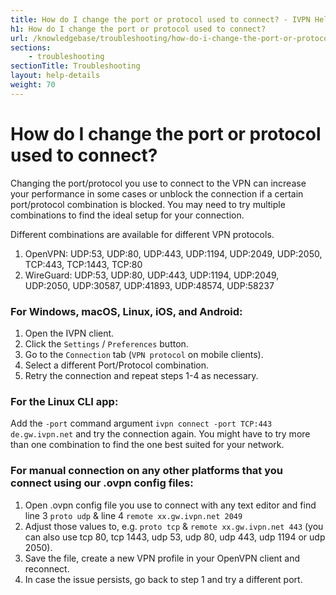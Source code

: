 ```yaml
---
title: How do I change the port or protocol used to connect? - IVPN Help
h1: How do I change the port or protocol used to connect?
url: /knowledgebase/troubleshooting/how-do-i-change-the-port-or-protocol-used-to-connect/
sections:
    - troubleshooting
sectionTitle: Troubleshooting
layout: help-details
weight: 70
---
```

# How do I change the port or protocol used to connect?

Changing the port/protocol you use to connect to the VPN can increase your performance in some cases or unblock the connection if a certain port/protocol combination is blocked.  You may need to try multiple combinations to find the ideal setup for your connection.

Different combinations are available for different VPN protocols.

1. OpenVPN: UDP:53, UDP:80, UDP:443, UDP:1194, UDP:2049, UDP:2050, TCP:443, TCP:1443, TCP:80
2. WireGuard: UDP:53, UDP:80, UDP:443, UDP:1194, UDP:2049, UDP:2050, UDP:30587, UDP:41893, UDP:48574, UDP:58237

### For Windows, macOS, Linux, iOS, and Android:

1. Open the IVPN client.
2. Click the `Settings` / `Preferences` button. 
3. Go to the `Connection` tab (`VPN protocol` on mobile clients).
4. Select a different Port/Protocol combination.
5. Retry the connection and repeat steps 1-4 as necessary.

### For the Linux CLI app:

Add the `-port` command argument `ivpn connect -port TCP:443 de.gw.ivpn.net` and try the connection again. You might have to try more than one combination to find the one best suited for your network.

### For manual connection on any other platforms that you connect using our .ovpn config files:

1. Open .ovpn config file you use to connect with any text editor and find line 3 `proto udp` & line 4 `remote xx.gw.ivpn.net 2049`
2. Adjust those values to, e.g. `proto tcp` & `remote xx.gw.ivpn.net 443` (you can also use tcp 80, tcp 1443, udp 53, udp 80, udp 443, udp 1194 or udp 2050).
3. Save the file, create a new VPN profile in your OpenVPN client and reconnect.
4. In case the issue persists, go back to step 1 and try a different port.
